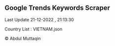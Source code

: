 

## Google Trends Keywords Scraper 
 
Last Update 21-12-2022 , 21:13:30

Country List :
VIETNAM.json



© Abdul Muttaqin 
